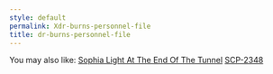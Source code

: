 ```yaml
---
style: default
permalink: Xdr-burns-personnel-file
title: dr-burns-personnel-file
---
```

You may also like:
[Sophia Light At The End Of The Tunnel](http://scp-wiki.net/sophia-light-at-the-end-of-the-tunnel)
[SCP-2348](http://scp-wiki.net/scp-2348)